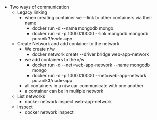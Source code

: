 - Two ways of communication
    - Legacy linking
        - when creating container we --link to other containers via their name
            - docker run -d --name mongodb mongo
            - docker run -d -p 10000:10000 --link mongodb:mongodb puranik3/node-app
    - Create Network and add container to the network
        - We create n/w
            - docker network create --driver bridge web-app-network
        - we add containers to the n/w
            - docker run -d --net=web-app-network --name mongodb mongo
            - docker run -d -p 10000:10000 --net=web-app-network puranik3/node-app
        - all containers in a n/w can communicate with one another
        - a container can be in multiple network
    - List networks
        - docker network inspect web-app-network
    - Inspect 
        - docker network inspect <network-name>
